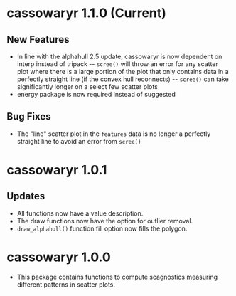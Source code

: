 # cassowaryr 1.1.0 (Current)
## New Features
- In line with the alphahull 2.5 update, cassowaryr is now dependent on interp instead of tripack
-- `scree()` will throw an error for any scatter plot where there is a large portion of the plot that only contains data in a perfectly straight line (if the convex hull reconnects)
-- `scree()` can take significantly longer on a select few scatter plots
- energy package is now required instead of suggested
## Bug Fixes
- The "line" scatter plot in the `features` data is no longer a perfectly straight line to avoid an error from `scree()` 

# cassowaryr 1.0.1
## Updates
- All functions now have a value description. 
- The draw functions now have the option for outlier removal. 
- `draw_alphahull()` function fill option now fills the polygon.

# cassowaryr 1.0.0
- This package contains functions to compute scagnostics measuring different patterns in scatter plots.
